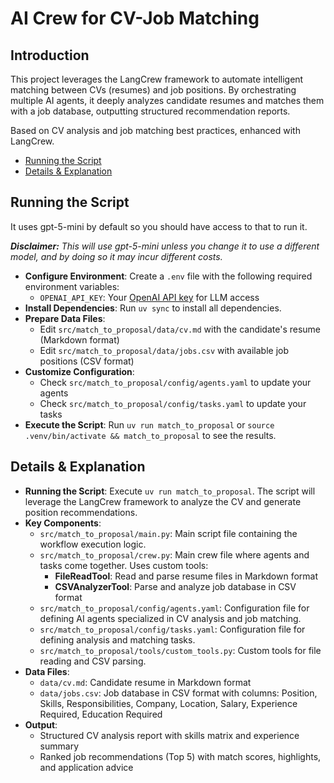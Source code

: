 # AI Crew for CV-Job Matching

## Introduction
This project leverages the LangCrew framework to automate intelligent matching between CVs (resumes) and job positions. By orchestrating multiple AI agents, it deeply analyzes candidate resumes and matches them with a job database, outputting structured recommendation reports.

Based on CV analysis and job matching best practices, enhanced with LangCrew.

- [Running the Script](#running-the-script)
- [Details & Explanation](#details--explanation)

## Running the Script
It uses gpt-5-mini by default so you should have access to that to run it.

***Disclaimer:** This will use gpt-5-mini unless you change it to use a different model, and by doing so it may incur different costs.*

- **Configure Environment**: Create a `.env` file with the following required environment variables:
  - `OPENAI_API_KEY`: Your [OpenAI API key](https://platform.openai.com/api-keys) for LLM access
- **Install Dependencies**: Run `uv sync` to install all dependencies.
- **Prepare Data Files**: 
  - Edit `src/match_to_proposal/data/cv.md` with the candidate's resume (Markdown format)
  - Edit `src/match_to_proposal/data/jobs.csv` with available job positions (CSV format)
- **Customize Configuration**: 
  - Check `src/match_to_proposal/config/agents.yaml` to update your agents
  - Check `src/match_to_proposal/config/tasks.yaml` to update your tasks
- **Execute the Script**: Run `uv run match_to_proposal` or `source .venv/bin/activate && match_to_proposal` to see the results.

## Details & Explanation
- **Running the Script**: Execute `uv run match_to_proposal`. The script will leverage the LangCrew framework to analyze the CV and generate position recommendations.
- **Key Components**:
  - `src/match_to_proposal/main.py`: Main script file containing the workflow execution logic.
  - `src/match_to_proposal/crew.py`: Main crew file where agents and tasks come together. Uses custom tools:
    - **FileReadTool**: Read and parse resume files in Markdown format
    - **CSVAnalyzerTool**: Parse and analyze job database in CSV format
  - `src/match_to_proposal/config/agents.yaml`: Configuration file for defining AI agents specialized in CV analysis and job matching.
  - `src/match_to_proposal/config/tasks.yaml`: Configuration file for defining analysis and matching tasks.
  - `src/match_to_proposal/tools/custom_tools.py`: Custom tools for file reading and CSV parsing.
- **Data Files**:
  - `data/cv.md`: Candidate resume in Markdown format
  - `data/jobs.csv`: Job database in CSV format with columns: Position, Skills, Responsibilities, Company, Location, Salary, Experience Required, Education Required
- **Output**:
  - Structured CV analysis report with skills matrix and experience summary
  - Ranked job recommendations (Top 5) with match scores, highlights, and application advice